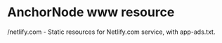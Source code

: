 # AnchorNode www resource

/netlify.com - Static resources for Netlify.com service, with app-ads.txt.


